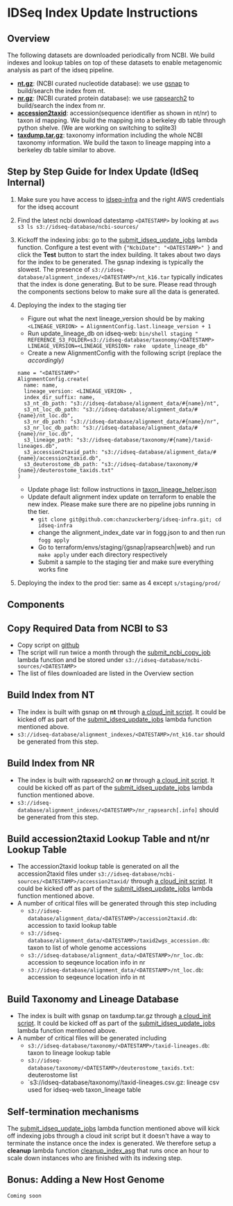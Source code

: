 # IDSeq Index Update Instructions

## Overview

 The following datasets are downloaded periodically from NCBI. We build indexes and lookup tables on top of these datasets to enable metagenomic analysis as part of the idseq pipeline.
   * [**nt.gz**](https://ftp.ncbi.nlm.nih.gov/blast/db/fasta/nt.gz): (NCBI curated nucleotide database): we use [gsnap](http://research-pub.gene.com/gmap/) to build/search the index from nt.
   * [**nr.gz**](https://ftp.ncbi.nlm.nih.gov/blast/db/fasta/nr.gz): (NCBI curated protein database): we use [rapsearch2](http://omics.informatics.indiana.edu/mg/RAPSearch2/) to build/search the index from nr.
   * [**accession2taxid**](https://ftp.ncbi.nlm.nih.gov/pub/taxonomy/accession2taxid): accession(sequence identifier as shown in nt/nr) to taxon id mapping. We build the mapping into a berkeley db table through python shelve. (We are working on switching to sqlite3)
   * [**taxdump.tar.gz**](https://ftp.ncbi.nlm.nih.gov/pub/taxonomy/taxdump.tar.gz): taxonomy information including the whole NCBI taxonomy information. We build the taxon to lineage mapping into a berkeley db table similar to above.

## Step by Step Guide for Index Update (IdSeq Internal)

  1. Make sure you have access to [idseq-infra](https://github.com/chanzuckerberg/idseq-infra) and the right AWS credentials for the idseq account
  2. Find the latest ncbi download datestamp `<DATESTAMP>` by looking at `aws s3 ls s3://idseq-database/ncbi-sources/`
  3. Kickoff the indexing jobs: go to the [submit_idseq_update_jobs](https://us-west-2.console.aws.amazon.com/lambda/home?region=us-west-2#/functions/submit_idseq_update_jobs?tab=graph) lambda function. Configure a test event with ``` {"NcbiDate": "<DATESTAMP>" } ``` and click the **Test** button to start the index building. It takes about two days for the index to be generated. The gsnap indexing is typically the slowest. The presence of `s3://idseq-database/alignment_indexes/<DATESTAMP>/nt_k16.tar` typically indicates that the index is done generating.  But to be sure. Please read through the components sections below to make sure all the data is generated.
  4. Deploying the index to the staging tier

     * Figure out what the next lineage_version should be by making `<LINEAGE_VERION> = AlignmentConfig.last.lineage_version + 1`
     * Run update_lineage_db on idseq-web: `bin/shell staging " REFERENCE_S3_FOLDER=s3://idseq-database/taxonomy/<DATESTAMP> LINEAGE_VERSION=<LINEAGE_VERSION> rake  update_lineage_db"`
     * Create a new AlignmentConfig with the following script (replace the <VAR> accordingly)
     ```
     name = "<DATESTAMP>"
     AlignmentConfig.create(
       name: name,
       lineage_version: <LINEAGE_VERION> ,
       index_dir_suffix: name,
       s3_nt_db_path: "s3://idseq-database/alignment_data/#{name}/nt",
       s3_nt_loc_db_path: "s3://idseq-database/alignment_data/#{name}/nt_loc.db",
       s3_nr_db_path: "s3://idseq-database/alignment_data/#{name}/nr",
       s3_nr_loc_db_path: "s3://idseq-database/alignment_data/#{name}/nr_loc.db",
       s3_lineage_path: "s3://idseq-database/taxonomy/#{name}/taxid-lineages.db",
       s3_accession2taxid_path: "s3://idseq-database/alignment_data/#{name}/accession2taxid.db",
       s3_deuterostome_db_path: "s3://idseq-database/taxonomy/#{name}/deuterostome_taxids.txt"
     )
     ```
     * Update phage list: follow instructions in [taxon_lineage_helper.json](https://github.com/chanzuckerberg/idseq-web/blob/master/app/helpers/taxon_lineage_helper.rb)
     * Update default alignment index update on terraform to enable the new index. Please make sure there are no pipeline jobs running in the tier.
       * `git clone git@github.com:chanzuckerberg/idseq-infra.git; cd idseq-infra`
       * change the alignment_index_date var in fogg.json to <DATESTAMP> and then run `fogg apply`
       * Go to terraform/envs/staging/{gsnap|rapsearch|web} and run `make apply` under each directory respectively
       * Submit a sample to the staging tier and make sure everything works fine
  5. Deploying the index to the prod tier: same as 4 except `s/staging/prod/`


## Components

## Copy Required Data from NCBI to S3

  * Copy script on [github](https://github.com/chanzuckerberg/idseq-copy-tool)
  * The script will run twice a month through the [submit_ncbi_copy_job](submit_ncbi_copy_job) lambda function and be stored under `s3://idseq-database/ncbi-sources/<DATESTAMP>`
  * The list of files downloaded are listed in the Overview section

## Build Index from  NT

  * The index is built with gsnap on **nt** through [a cloud_init script](https://github.com/chanzuckerberg/idseq-infra/blob/master/terraform/envs/staging/index-gsnap/templates/cloud_init.sh.tpl). It could be kicked off as part of the [submit_idseq_update_jobs](https://us-west-2.console.aws.amazon.com/lambda/home?region=us-west-2#/functions/submit_idseq_update_jobs?tab=graph) lambda function mentioned above.
  * `s3://idseq-database/alignment_indexes/<DATESTAMP>/nt_k16.tar` should be generated from this step.

## Build Index from  NR

  * The index is built with rapsearch2 on **nr** through [a cloud_init script](https://github.com/chanzuckerberg/idseq-infra/blob/master/terraform/envs/staging/index-rapsearch/templates/cloud_init.sh.tpl). It could be kicked off as part of the [submit_idseq_update_jobs](https://us-west-2.console.aws.amazon.com/lambda/home?region=us-west-2#/functions/submit_idseq_update_jobs?tab=graph) lambda function mentioned above.
  * `s3://idseq-database/alignment_indexes/<DATESTAMP>/nr_rapsearch[.info]` should be generated from this step.

## Build accession2taxid Lookup  Table and nt/nr Lookup Table

  * The accession2taxid lookup table is generated on all the accession2taxid files under `s3://idseq-database/ncbi-sources/<DATESTAMP>/accession2taxid/` through  [a cloud_init script](https://github.com/chanzuckerberg/idseq-infra/blob/master/terraform/envs/staging/index-accessions/templates/cloud_init.sh.tpl). It could be kicked off as part of the [submit_idseq_update_jobs](https://us-west-2.console.aws.amazon.com/lambda/home?region=us-west-2#/functions/submit_idseq_update_jobs?tab=graph) lambda function mentioned above.
  * A number of critical files will be generated through this step including
    * `s3://idseq-database/alignment_data/<DATESTAMP>/accession2taxid.db`: accession to taxid lookup table
    * `s3://idseq-database/alignment_data/<DATESTAMP>/taxid2wgs_accession.db`: taxon to list of whole genome accessions
    * `s3://idseq-database/alignment_data/<DATESTAMP>/nr_loc.db`: accession to seqeunce location info in nr
    * `s3://idseq-database/alignment_data/<DATESTAMP>/nt_loc.db`: accession to seqeunce location info in nt


## Build Taxonomy and Lineage Database

  * The index is built with gsnap on taxdump.tar.gz  through [a cloud_init script](https://github.com/chanzuckerberg/idseq-infra/blob/master/terraform/envs/staging/index-index-lineages/templates/cloud_init.sh.tpl). It could be kicked off as part of the [submit_idseq_update_jobs](https://us-west-2.console.aws.amazon.com/lambda/home?region=us-west-2#/functions/submit_idseq_update_jobs?tab=graph) lambda function mentioned above.
  * A number of critical files will be generated including
    * `s3://idseq-database/taxonomy/<DATESTAMP>/taxid-lineages.db`: taxon to lineage lookup table
    * `s3://idseq-database/taxonomy/<DATESTAMP>/deuterostome_taxids.txt`: deuterostome list
    * `s3://idseq-database/taxonomy/<DATESTAMP>/taxid-lineages.csv.gz: lineage csv used for idseq-web taxon_lineage table

## Self-termination mechanisms

  The [submit_idseq_update_jobs](https://us-west-2.console.aws.amazon.com/lambda/home?region=us-west-2#/functions/submit_idseq_update_jobs?tab=graph) lambda function mentioned above will kick off indexing jobs through a cloud init script but it doesn't have a way to terminate the instance once the index is generated. We therefore setup a **cleanup** lambda function [cleanup_index_asg](https://us-west-2.console.aws.amazon.com/lambda/home?region=us-west-2#/functions/cleanup_index_asg?tab=graph) that runs once an hour to scale down instances who are finished with its indexing step.

## Bonus: Adding a New Host Genome

  `Coming soon`

